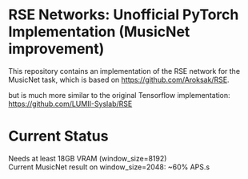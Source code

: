 # RSE Networks: Unofficial PyTorch Implementation (MusicNet improvement)

This repository contains an implementation of the RSE network for the MusicNet task, which is based on https://github.com/Aroksak/RSE.

but is much more similar to the original Tensorflow implementation: https://github.com/LUMII-Syslab/RSE

# Current Status

Needs at least 18GB VRAM (window_size=8192)    
Current MusicNet result on window_size=2048: ~60% APS.s
